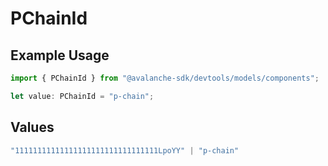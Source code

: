 # PChainId

## Example Usage

```typescript
import { PChainId } from "@avalanche-sdk/devtools/models/components";

let value: PChainId = "p-chain";
```

## Values

```typescript
"11111111111111111111111111111111LpoYY" | "p-chain"
```